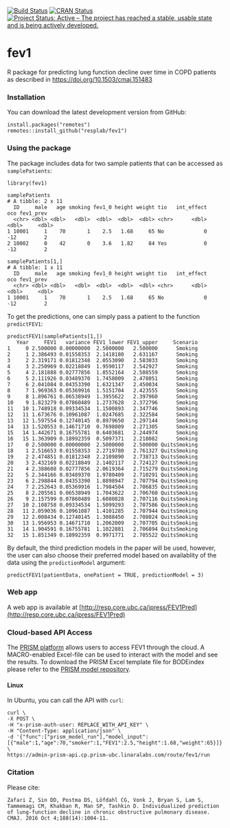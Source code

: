 [![Build Status](https://travis-ci.org/resplab/fev1.svg?branch=master)](https://travis-ci.org/resplab/fev1)
[![CRAN Status](https://www.r-pkg.org/badges/version/fev1)](https://cran.r-project.org/package=fev1)
[![Project Status: Active – The project has reached a stable, usable state and is being actively developed.](https://www.repostatus.org/badges/latest/active.svg)](https://www.repostatus.org/#active)

# fev1
R package for predicting lung function decline over time in COPD patients as described in https://doi.org/10.1503/cmaj.151483


### Installation

You can download the latest development version from GitHub:

```
install.packages("remotes")
remotes::install_github("resplab/fev1")
```

### Using the package

The package includes data for two sample patients that can be accessed as `samplePatients`:

```
library(fev1)

samplePatients
# A tibble: 2 x 11
  ID     male   age smoking fev1_0 height weight tio   int_effect   oco fev1_prev
  <chr> <dbl> <dbl>   <dbl>  <dbl>  <dbl>  <dbl> <chr>      <dbl> <dbl>     <dbl>
1 10001     1    70       1    2.5   1.68     65 No             0   -12         2
2 10002     0    42       0    3.6   1.82     84 Yes            0   -12         2

samplePatients[1,]
# A tibble: 1 x 11
  ID     male   age smoking fev1_0 height weight tio   int_effect   oco fev1_prev
  <chr> <dbl> <dbl>   <dbl>  <dbl>  <dbl>  <dbl> <chr>      <dbl> <dbl>     <dbl>
1 10001     1    70       1    2.5   1.68     65 No             0   -12         2
```

To get the predictions, one can simply pass a patient to the function `predictFEV1`:

```
predictFEV1(samplePatients[1,])
   Year     FEV1   variance FEV1_lower FEV1_upper     Scenario
1     0 2.500000 0.00000000  2.5000000   2.500000      Smoking
2     1 2.386493 0.01558353  2.1418180   2.631167      Smoking
3     2 2.319171 0.01812348  2.0553090   2.583033      Smoking
4     3 2.250969 0.02218849  1.9590117   2.542927      Smoking
5     4 2.181888 0.02777856  1.8552164   2.508559      Smoking
6     5 2.111926 0.03489370  1.7458009   2.478051      Smoking
7     6 2.041084 0.04353390  1.6321347   2.450034      Smoking
8     7 1.969363 0.05369916  1.5151704   2.423555      Smoking
9     8 1.896761 0.06538949  1.3955622   2.397960      Smoking
10    9 1.823279 0.07860489  1.2737628   2.372796      Smoking
11   10 1.748918 0.09334534  1.1500893   2.347746      Smoking
12   11 1.673676 0.10961087  1.0247685   2.322584      Smoking
13   12 1.597554 0.12740145  0.8979650   2.297144      Smoking
14   13 1.520553 0.14671710  0.7698009   2.271305      Smoking
15   14 1.442671 0.16755781  0.6403681   2.244974      Smoking
16   15 1.363909 0.18992359  0.5097371   2.218082      Smoking
17    0 2.500000 0.00000000  2.5000000   2.500000 QuitsSmoking
18    1 2.516653 0.01558353  2.2719780   2.761327 QuitsSmoking
19    2 2.474851 0.01812348  2.2109890   2.738713 QuitsSmoking
20    3 2.432169 0.02218849  2.1402117   2.724127 QuitsSmoking
21    4 2.388608 0.02777856  2.0619364   2.715279 QuitsSmoking
22    5 2.344166 0.03489370  1.9780409   2.710291 QuitsSmoking
23    6 2.298844 0.04353390  1.8898947   2.707794 QuitsSmoking
24    7 2.252643 0.05369916  1.7984504   2.706835 QuitsSmoking
25    8 2.205561 0.06538949  1.7043622   2.706760 QuitsSmoking
26    9 2.157599 0.07860489  1.6080828   2.707116 QuitsSmoking
27   10 2.108758 0.09334534  1.5099293   2.707586 QuitsSmoking
28   11 2.059036 0.10961087  1.4101285   2.707944 QuitsSmoking
29   12 2.008434 0.12740145  1.3088450   2.708024 QuitsSmoking
30   13 1.956953 0.14671710  1.2062009   2.707705 QuitsSmoking
31   14 1.904591 0.16755781  1.1022881   2.706894 QuitsSmoking
32   15 1.851349 0.18992359  0.9971771   2.705522 QuitsSmoking
```
By default, the third prediction models in the paper will be used, however, the user can also choose their preferred model based on availablity of the data using the `predictionModel` argument: 

```
predictFEV1(patientData, onePatient = TRUE, predictionModel = 3) 
```
### Web app
A web app is available at [http://resp.core.ubc.ca/ipress/FEV1Pred](http://resp.core.ubc.ca/ipress/FEV1Pred)

### Cloud-based API Access

The [PRISM platform](http://prism.resp.core.ubc.ca) allows users to access FEV1 through the cloud. A MACRO-enabled Excel-file can be used to interact with the model and see the results. To download the PRISM Excel template file for BODEindex please refer to the [PRISM model repository](http://resp.core.ubc.ca/ipress/prism).

#### Linux

In Ubuntu, you can call the API with `curl`:

```
curl \
-X POST \
-H "x-prism-auth-user: REPLACE_WITH_API_KEY" \
-H "Content-Type: application/json" \
-d '{"func":["prism_model_run"],"model_input":[{"male":1,"age":70,"smoker":1,"FEV1":2.5,"height":1.68,"weight":65}]}' \
https://admin-prism-api.cp.prism-ubc.linaralabs.com/route/fev1/run

```


### Citation

Please cite: 

```
Zafari Z, Sin DD, Postma DS, Löfdahl CG, Vonk J, Bryan S, Lam S, Tammemagi CM, Khakban R, Man SP, Tashkin D. Individualized prediction of lung-function decline in chronic obstructive pulmonary disease. CMAJ. 2016 Oct 4;188(14):1004-11.
```
